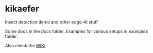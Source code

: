 # kikaefer
Insect detection demo and other edge-AI stuff

Some docs in the *docs* folder. Examples for various setups in *examples* folder.


Also check the [WIKI](https://github.com/CodeforKarlsruhe/kikaefer/wiki)

